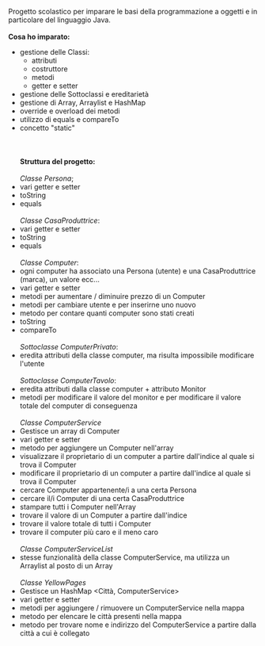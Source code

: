 Progetto scolastico per imparare le basi della programmazione a oggetti e in particolare del linguaggio  Java. <br> <br>
<strong>Cosa ho imparato:</strong> <br>
- gestione delle Classi:
    - attributi
    - costruttore
    - metodi
    - getter e setter
- gestione delle Sottoclassi e ereditarietà
- gestione di Array, Arraylist e HashMap
- override e overload dei metodi
- utilizzo di equals e compareTo
- concetto "static" <br><br>
<br><br>
<strong>Struttura del progetto:</strong> <br><br>
<i>Classe Persona</i>;
- vari getter e setter
- toString
- equals <br><br>
<i>Classe CasaProduttrice</i>:
- vari getter e setter
- toString
- equals<br><br>
<i>Classe Computer</i>:
- ogni computer ha associato una Persona (utente) e una CasaProduttrice (marca), un valore ecc...
- vari getter e setter
- metodi per aumentare / diminuire prezzo di un Computer
- metodi per cambiare utente e per inserirne uno nuovo
- metodo per contare quanti computer sono stati creati
- toString
- compareTo<br><br>
<i>Sottoclasse ComputerPrivato</i>:
- eredita attributi della classe computer, ma risulta impossibile modificare l'utente<br><br>
<i>Sottoclasse ComputerTavolo</i>:
- eredita attributi dalla classe computer + attributo Monitor
- metodi per modificare il valore del monitor e per modificare il valore totale del computer di conseguenza<br><br>
<i>Classe ComputerService</i>
 - Gestisce un array di Computer
 - vari getter e setter
 - metodo per aggiungere un Computer nell'array
 - visualizzare il proprietario di un computer a partire dall'indice al quale si trova il Computer
 - modificare il proprietario di un computer a partire dall'indice al quale si trova il Computer
 - cercare Computer appartenente/i a una certa Persona
 - cercare il/i Computer di una certa CasaProduttrice
 - stampare tutti i Computer nell'Array
 - trovare il valore di un Computer a partire dall'indice
 - trovare il valore totale di tutti i Computer
 - trovare il computer più caro e il meno caro <br><br>
 <i>Classe ComputerServiceList</i>
 - stesse funzionalità della classe ComputerService, ma utilizza un Arraylist al posto di un Array <br><br>
<i>Classe YellowPages</i>
- Gestisce un HashMap <Città, ComputerService>
- vari getter e setter
- metodi per aggiungere / rimuovere un ComputerService nella mappa
- metodo per elencare le città presenti nella mappa
- metodo per trovare nome e indirizzo del ComputerService a partire dalla città a cui è collegato
